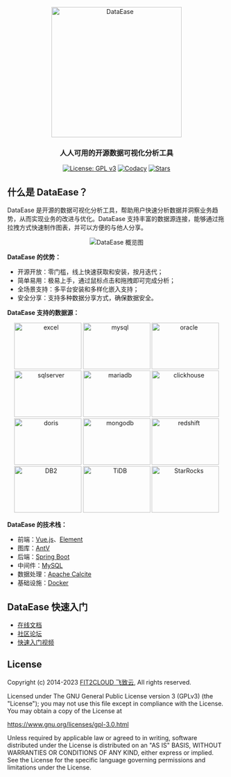 <p align="center"><a href="https://dataease.io"><img src="https://dataease.oss-cn-hangzhou.aliyuncs.com/img/dataease-logo.png" alt="DataEase" width="300" /></a></p>
<h3 align="center">人人可用的开源数据可视化分析工具</h3>
<p align="center">
  <a href="https://www.gnu.org/licenses/gpl-3.0.html"><img src="https://img.shields.io/github/license/dataease/dataease?color=%231890FF" alt="License: GPL v3"></a>
  <a href="https://app.codacy.com/gh/dataease/dataease?utm_source=github.com&utm_medium=referral&utm_content=dataease/dataease&utm_campaign=Badge_Grade_Dashboard"><img src="https://app.codacy.com/project/badge/Grade/da67574fd82b473992781d1386b937ef" alt="Codacy"></a>
  <a href="https://github.com/dataease/dataease"><img src="https://img.shields.io/github/stars/dataease/dataease?color=%231890FF&style=flat-square" alt="Stars"></a>
</p>

## 什么是 DataEase？

DataEase 是开源的数据可视化分析工具，帮助用户快速分析数据并洞察业务趋势，从而实现业务的改进与优化。DataEase 支持丰富的数据源连接，能够通过拖拉拽方式快速制作图表，并可以方便的与他人分享。

<p align="center">
  <img src="https://github.com/dataease/dataease/assets/41712985/f951e258-a328-43a9-aa37-ee470d37ed63" alt="DataEase 概览图" border="0" />
</p>

**DataEase 的优势：**

-   开源开放：零门槛，线上快速获取和安装，按月迭代；
-   简单易用：极易上手，通过鼠标点击和拖拽即可完成分析；
-   全场景支持：多平台安装和多样化嵌入支持；
-   安全分享：支持多种数据分享方式，确保数据安全。

**DataEase 支持的数据源：**

<p align="center">
  <img src="https://dataease.io/images/dataSource/excel.jpg" alt="excel" border="0" width="155" height="107"/>
  <img src="https://dataease.io/images/dataSource/mysql.png" alt="mysql" border="0" width="155" height="107"/>
  <img src="https://dataease.io/images/dataSource/oracle.jpg" alt="oracle" border="0" width="155" height="107"/>
  <img src="https://dataease.io/images/dataSource/sqlservel.jpg" alt="sqlserver" border="0" width="155" height="107"/>
  <img src="https://dataease.io/images/dataSource/mariadb.jpg" alt="mariadb" border="0" width="155" height="107"/>  
  <img src="https://dataease.io/images/dataSource/clickhouse.jpg" alt="clickhouse" border="0" width="155" height="107"/>
  <img src="https://dataease.io/images/dataSource/doris.jpg" alt="doris" border="0" width="155" height="107"/>
  <img src="https://dataease.io/images/dataSource/mongodb.jpg" alt="mongodb" border="0" width="155" height="107"/>
  <img src="https://dataease.io/images/dataSource/redshift.jpg" alt="redshift" border="0" width="155" height="107"/>
  <img src="https://dataease.io/images/dataSource/DB2.jpg" alt="DB2" border="0" width="155" height="107"/>
  <img src="https://dataease.io/images/dataSource/TiDB.jpg" alt="TiDB" border="0" width="155" height="107"/>
  <img src="https://dataease.io/images/dataSource/StarRocks.jpg" alt="StarRocks" border="0" width="155" height="107"/>
</p>

**DataEase 的技术栈：**

-   前端：[Vue.js](https://vuejs.org/)、[Element](https://element.eleme.cn/)
-   图库：[AntV](https://antv.vision/zh)
-   后端：[Spring Boot](https://spring.io/projects/spring-boot)
-   中间件：[MySQL](https://www.mysql.com/)
-   数据处理：[Apache Calcite](https://github.com/apache/calcite/)
-   基础设施：[Docker](https://www.docker.com/)

## DataEase 快速入门

-   [在线文档](https://dataease.io/docs/)
-   [社区论坛](https://bbs.fit2cloud.com/c/de/6)
-   [快速入门视频](https://www.bilibili.com/video/BV1Z84y1X7eF/)

## License

Copyright (c) 2014-2023 [FIT2CLOUD 飞致云](https://fit2cloud.com/), All rights reserved.

Licensed under The GNU General Public License version 3 (GPLv3)  (the "License"); you may not use this file except in compliance with the License. You may obtain a copy of the License at

<https://www.gnu.org/licenses/gpl-3.0.html>

Unless required by applicable law or agreed to in writing, software distributed under the License is distributed on an "AS IS" BASIS, WITHOUT WARRANTIES OR CONDITIONS OF ANY KIND, either express or implied. See the License for the specific language governing permissions and limitations under the License.
